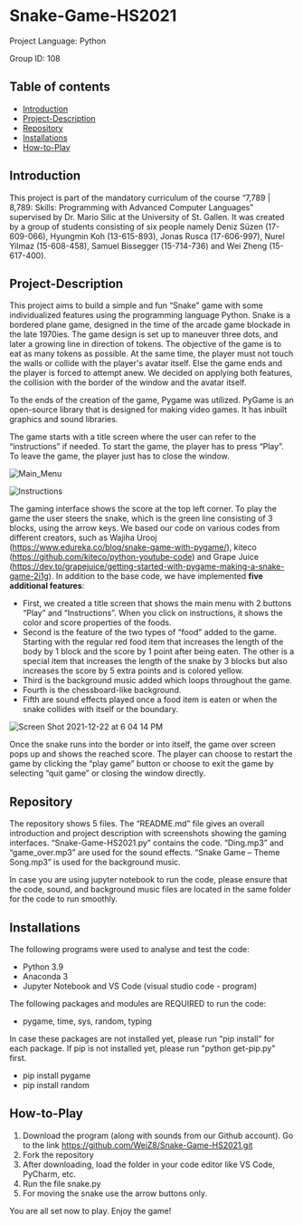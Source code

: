 # Snake-Game-HS2021

Project Language: Python

Group ID:  108

## Table of contents
* [Introduction](#Introduction)
* [Project-Description](#Project-Description)
* [Repository](#Repository)
* [Installations](#Installations)
* [How-to-Play](#How-to-Play)


## Introduction
This project is part of the mandatory curriculum of the course “7,789 | 8,789: Skills: Programming with Advanced Computer Languages” supervised by Dr. Mario Silic at the University of St. Gallen. It was created by a group of students consisting of six people namely Deniz Süzen (17-609-066), Hyungmin Koh (13-615-893), Jonas Rusca (17-606-997), Nurel Yilmaz (15-608-458), Samuel Bissegger (15-714-736) and Wei Zheng (15-617-400).


## Project-Description
This project aims to build a simple and fun “Snake” game with some individualized features using the programming language Python. Snake is a bordered plane game, designed in the time of the arcade game blockade in the late 1970ies. The game design is set up to maneuver three dots, and later a growing line in direction of tokens. The objective of the game is to eat as many tokens as possible. At the same time, the player must not touch the walls or collide with the player's avatar itself. Else the game ends and the player is forced to attempt anew. We decided on applying both features, the collision with the border of the window and the avatar itself.

To the ends of the creation of the game, Pygame was utilized. PyGame is an open-source library that is designed for making video games. It has inbuilt graphics and sound libraries. 

The game starts with a title screen where the user can refer to the “instructions” if needed. To start the game, the player has to press “Play”. To leave the game, the player just has to close the window. 

![Main_Menu](https://user-images.githubusercontent.com/95411649/147395005-5c936acb-a50a-4a0e-a109-86f72a5fddaa.png)

![Instructions](https://user-images.githubusercontent.com/95411649/147395008-8b8c1974-fd0e-42a5-858b-2778bd32d376.png)

The gaming interface shows the score at the top left corner. To play the game the user steers the snake, which is the green line consisting of 3 blocks, using the arrow keys. We based our code on various codes from different creators, such as Wajiha Urooj (https://www.edureka.co/blog/snake-game-with-pygame/), kiteco (https://github.com/kiteco/python-youtube-code) and Grape Juice (https://dev.to/grapejuice/getting-started-with-pygame-making-a-snake-game-2i1g). In addition to the base code, we have implemented **five additional features**: 

* First, we created a title screen that shows the main menu with 2 buttons “Play” and “Instructions”. When you click on instructions, it shows the color and score properties of the foods.
* Second is the feature of the two types of “food” added to the game. Starting with the regular red food item that increases the length of the body by 1 block and the score by 1 point after being eaten. The other is a special item that increases the length of the snake by 3 blocks but also increases the score by 5 extra points and is colored yellow.
* Third is the background music added which loops throughout the game. 
* Fourth is the chessboard-like background.  
* Fifth are sound effects played once a food item is eaten or when the snake collides with itself or the boundary. 

![Screen Shot 2021-12-22 at 6 04 14 PM](https://user-images.githubusercontent.com/95411649/147129734-70e7d2b5-4904-43d9-8158-c01ba53d5260.png)

Once the snake runs into the border or into itself, the game over screen pops up and shows the reached score. The player can choose to restart the game by clicking the “play game” button or choose to exit the game by selecting “quit game” or closing the window directly. 

## Repository
The repository shows 5 files. The “README.md” file gives an overall introduction and project description with screenshots showing the gaming interfaces. “Snake-Game-HS2021.py” contains the code. “Ding.mp3” and “game_over.mp3” are used for the sound effects. “Snake Game – Theme Song.mp3” is used for the background music. 

In case you are using jupyter notebook to run the code, please ensure that the code, sound, and background music files are located in the same folder for the code to run smoothly. 

## Installations
The following programs were used to analyse and test the code:
* Python 3.9 
* Anaconda 3
* Jupyter Notebook and VS Code (visual studio code - program)

The following packages and modules are REQUIRED to run the code: 
* pygame, time, sys, random, typing

In case these packages are not installed yet, please run “pip install” for each package. If pip is not installed yet, please run "python get-pip.py" first.
* pip install pygame
* pip install random

## How-to-Play
1. Download the program (along with sounds from our Github account). Go to the link https://github.com/WeiZ8/Snake-Game-HS2021.git 
2. Fork the repository
3. After downloading, load the folder in your code editor like VS Code, PyCharm, etc. 
4. Run the file snake.py 
5. For moving the snake use the arrow buttons only.

You are all set now to play. 
Enjoy the game!
